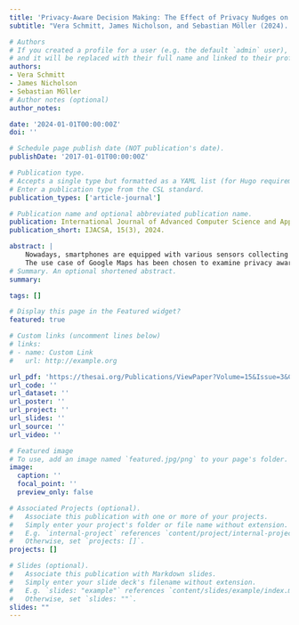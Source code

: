 ```yaml
---
title: 'Privacy-Aware Decision Making: The Effect of Privacy Nudges on Privacy Awareness and the Monetary Assessment of Personal Information.'
subtitle: "Vera Schmitt, James Nicholson, and Sebastian Möller (2024). International Journal of Advanced Computer Science and Applications (IJACSA), 15(3), 2024. "

# Authors
# If you created a profile for a user (e.g. the default `admin` user), write the username (folder name) here
# and it will be replaced with their full name and linked to their profile.
authors:
- Vera Schmitt
- James Nicholson
- Sebastian Möller
# Author notes (optional)
author_notes: 

date: '2024-01-01T00:00:00Z'
doi: ''

# Schedule page publish date (NOT publication's date).
publishDate: '2017-01-01T00:00:00Z'

# Publication type.
# Accepts a single type but formatted as a YAML list (for Hugo requirements).
# Enter a publication type from the CSL standard.
publication_types: ['article-journal']

# Publication name and optional abbreviated publication name.
publication: International Journal of Advanced Computer Science and Applications (IJACSA), 15(3), 2024. 
publication_short: IJACSA, 15(3), 2024.

abstract: |
    Nowadays, smartphones are equipped with various sensors collecting a huge amount of sensitive personal information about their users. However, for smartphone users, it remains hidden, and sensitive information is accessed by used applications and data requesters. Moreover, governmental institutions have no means to verify if applications requesting sensitive information are compliant with the General Data Protection Directive (GDPR), as it is infeasible to check the technical details and data requested by applications that are on the market. Thus, this research aims to shed light on the compliance analysis of applications with the GDPR. Therefore, a multidimensional analysis is applied to analyzing the permission requests of applications and empirically test if the information provided about potentially dangerous permissions influences the privacy awareness and their willingness to pay or sell personal data of users.
    The use case of Google Maps has been chosen to examine privacy awareness and the monetary assessment of data in a concrete scenario. The information about the multidimensional analysis of the permission requests of Google Maps and the privacy consent form is used to design privacy nudges to inform users about potentially harmful permission requests that are not in line with the GDPR. The privacy nudges are evaluated in two crowdsourcing experiments with overall 426 participants, showing that information about harmful data collection practices increases privacy awareness and also the willingness to pay for the protection of personal data.
# Summary. An optional shortened abstract.
summary: 

tags: []

# Display this page in the Featured widget?
featured: true

# Custom links (uncomment lines below)
# links:
# - name: Custom Link
#   url: http://example.org

url_pdf: 'https://thesai.org/Publications/ViewPaper?Volume=15&Issue=3&Code=IJACSA&SerialNo=3'
url_code: ''
url_dataset: ''
url_poster: ''
url_project: ''
url_slides: ''
url_source: ''
url_video: ''

# Featured image
# To use, add an image named `featured.jpg/png` to your page's folder.
image:
  caption: ''
  focal_point: ''
  preview_only: false

# Associated Projects (optional).
#   Associate this publication with one or more of your projects.
#   Simply enter your project's folder or file name without extension.
#   E.g. `internal-project` references `content/project/internal-project/index.md`.
#   Otherwise, set `projects: []`.
projects: []

# Slides (optional).
#   Associate this publication with Markdown slides.
#   Simply enter your slide deck's filename without extension.
#   E.g. `slides: "example"` references `content/slides/example/index.md`.
#   Otherwise, set `slides: ""`.
slides: ""
---
```




